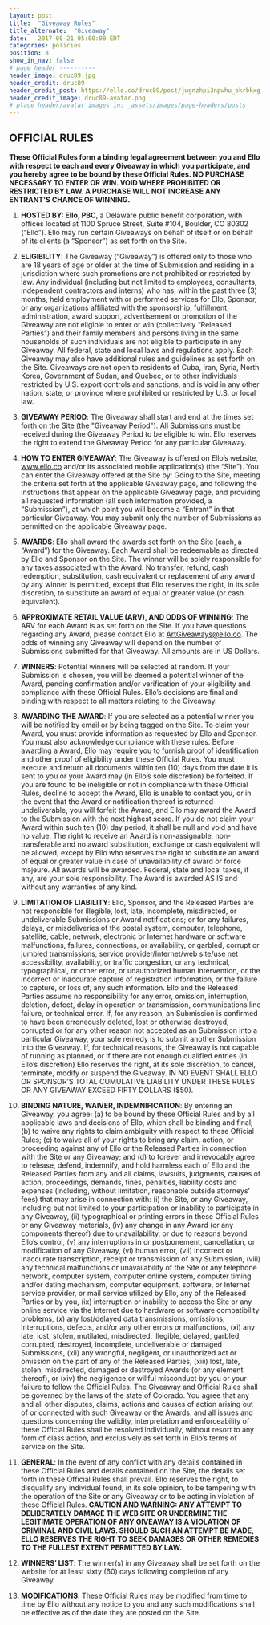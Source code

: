 ```yaml
---
layout: post
title:  "Giveaway Rules"
title_alternate:  "Giveaway"
date:   2017-08-21 05:00:00 EDT
categories: policies
position: 8
show_in_nav: false
# page header ----------
header_image: druc89.jpg
header_credit: druc89
header_credit_post: https://ello.co/druc89/post/jwgnzhpi3npwhu_okrbkxg
header_credit_image: druc89-avatar.png
# place header/avatar images in: _assets/images/page-headers/posts
---
```



## OFFICIAL RULES

**These Official Rules form a binding legal agreement between you and Ello with respect to each and every Giveaway in which you participate, and you hereby agree to be bound by these Official Rules. NO PURCHASE NECESSARY TO ENTER OR WIN. VOID WHERE PROHIBITED OR RESTRICTED BY LAW. A PURCHASE WILL NOT INCREASE ANY ENTRANT'S CHANCE OF WINNING.**

1. **HOSTED BY:  Ello, PBC**, a Delaware public benefit corporation, with offices located at 1100 Spruce Street, Suite #104, Boulder, CO 80302 (“Ello”).  Ello may run certain Giveaways on behalf of itself or on behalf of its clients (a “Sponsor”) as set forth on the Site.

1. **ELIGIBILITY**:  The Giveaway (“Giveaway”) is offered only to those who are 18 years of age or older at the time of Submission and residing in a jurisdiction where such promotions are not prohibited or restricted by law. Any individual (including but not limited to employees, consultants, independent contractors and interns) who has, within the past three (3) months, held employment with or performed services for Ello, Sponsor, or any organizations affiliated with the sponsorship, fulfillment, administration, award support, advertisement or promotion of the Giveaway are not eligible to enter or win (collectively “Released Parties”) and their family members and persons living in the same households of such individuals are not eligible to participate in any Giveaway. All federal, state and local laws and regulations apply. Each Giveaway may also have additional rules and guidelines as set forth on the Site.  Giveaways are not open to residents of Cuba, Iran, Syria, North Korea, Government of Sudan, and Quebec, or to other individuals restricted by U.S. export controls and sanctions, and is void in any other nation, state, or province where prohibited or restricted by U.S. or local law.

1. **GIVEAWAY PERIOD**:  The Giveaway shall start and end at the times set forth on the Site (the "Giveaway Period").  All Submissions must be received during the Giveaway Period to be eligible to win. Ello reserves the right to extend the Giveaway Period for any particular Giveaway.

1. **HOW TO ENTER GIVEAWAY**: The Giveaway is offered on Ello’s website, www.ello.co and/or its associated mobile application(s) (the “Site”).  You can enter the Giveaway offered at the Site by:  Going to the Site, meeting the criteria set forth at the applicable Giveaway page, and following the instructions that appear on the applicable Giveaway page, and providing all requested information (all such information provided, a “Submission”), at which point you will become a “Entrant” in that particular Giveaway. You may submit only the number of Submissions as permitted on the applicable Giveaway page.

1. **AWARDS**: Ello shall award the awards set forth on the Site (each, a “Award”) for the Giveaway.  Each Award shall be redeemable as directed by Ello and Sponsor on the Site.  The winner will be solely responsible for any taxes associated with the Award.  No transfer, refund, cash redemption, substitution, cash equivalent or replacement of any award by any winner is permitted, except that Ello reserves the right, in its sole discretion, to substitute an award of equal or greater value (or cash equivalent).

1. **APPROXIMATE RETAIL VALUE (ARV), AND ODDS OF WINNING**:  The ARV for each Award is as set forth on the Site. If you have questions regarding any Award, please contact Ello at ArtGiveaways@ello.co. The odds of winning any Giveaway will depend on the number of Submissions submitted for that Giveaway.  All amounts are in US Dollars.

1. **WINNERS**:  Potential winners will be selected at random.  If your Submission is chosen, you will be deemed a potential winner of the Award, pending confirmation and/or verification of your eligibility and compliance with these Official Rules. Ello’s decisions are final and binding with respect to all matters relating to the Giveaway.

1. **AWARDING THE AWARD**: If you are selected as a potential winner you will be notified by email or by being tagged on the Site. To claim your Award, you must provide information as requested by Ello and Sponsor. You must also acknowledge compliance with these rules. Before awarding a Award, Ello may require you to furnish proof of identification and other proof of eligibility under these Official Rules. You must execute and return all documents within ten (10) days from the date it is sent to you or your Award may (in Ello’s sole discretion) be forfeited. If you are found to be ineligible or not in compliance with these Official Rules, decline to accept the Award, Ello is unable to contact you, or in the event that the Award or notification thereof is returned undeliverable, you will forfeit the Award, and Ello may award the Award to the Submission with the next highest score.  If you do not claim your Award within such ten (10) day period, it shall be null and void and have no value.  The right to receive an Award is non-assignable, non-transferable and no award substitution, exchange or cash equivalent will be allowed, except by Ello who reserves the right to substitute an award of equal or greater value in case of unavailability of award or force majeure. All awards will be awarded.  Federal, state and local taxes, if any, are your sole responsibility.  The Award is awarded AS IS and without any warranties of any kind.

1. **LIMITATION OF LIABILITY**:  Ello, Sponsor, and the Released Parties are not responsible for illegible, lost, late, incomplete, misdirected, or undeliverable Submissions or Award notifications; or for any failures, delays, or misdeliveries of the postal system, computer, telephone, satellite, cable, network, electronic or Internet hardware or software malfunctions, failures, connections, or availability, or garbled, corrupt or jumbled transmissions, service provider/Internet/web site/use net accessibility, availability, or traffic congestion, or any technical, typographical, or other error, or unauthorized human intervention, or the incorrect or inaccurate capture of registration information, or the failure to capture, or loss of, any such information.  Ello and the Released Parties assume no responsibility for any error, omission, interruption, deletion, defect, delay in operation or transmission, communications line failure, or technical error. If, for any reason, an Submission is confirmed to have been erroneously deleted, lost or otherwise destroyed, corrupted or for any other reason not accepted as an Submission into a particular Giveaway, your sole remedy is to submit another Submission into the Giveaway.  If, for technical reasons, the Giveaway is not capable of running as planned, or if there are not enough qualified entries (in Ello’s discretion) Ello reserves the right, at its sole discretion, to cancel, terminate, modify or suspend the Giveaway.  IN NO EVENT SHALL ELLO OR SPONSOR’S TOTAL CUMULATIVE LIABILITY UNDER THESE RULES OR ANY GIVEAWAY EXCEED FIFTY DOLLARS ($50).

1. **BINDING NATURE, WAIVER, INDEMNIFICATION**:  By entering an Giveaway, you agree: (a) to be bound by these Official Rules and by all applicable laws and decisions of Ello, which shall be binding and final; (b) to waive any rights to claim ambiguity with respect to these Official Rules; (c) to waive all of your rights to bring any claim, action, or proceeding against any of Ello or the Released Parties in connection with the Site or any Giveaway; and (d) to forever and irrevocably agree to release, defend, indemnify, and hold harmless each of Ello and the Released Parties from any and all claims, lawsuits, judgments, causes of action, proceedings, demands, fines, penalties, liability  costs and expenses (including, without limitation, reasonable outside attorneys’ fees) that may arise in connection with: (i) the Site, or any Giveaway, including but not limited to your participation or inability to participate in any Giveaway, (ii) typographical or printing errors in these Official Rules or any Giveaway materials, (iv) any change in any Award (or any components thereof) due to unavailability, or due to reasons beyond Ello’s control, (v) any interruptions in or postponement, cancellation, or modification of any Giveaway, (vi) human error, (vii) incorrect or inaccurate transcription, receipt or transmission of any Submission, (viii) any technical malfunctions or unavailability of the Site or any telephone network, computer system, computer online system, computer timing and/or dating mechanism, computer equipment, software, or Internet service provider, or mail service utilized by Ello, any of the Released Parties or by you, (ix) interruption or inability to access the Site or any online service via the Internet due to hardware or software compatibility problems, (x) any lost/delayed data transmissions, omissions, interruptions, defects, and/or any other errors or malfunctions, (xi) any late, lost, stolen, mutilated, misdirected, illegible, delayed, garbled, corrupted, destroyed, incomplete, undeliverable or damaged Submissions, (xii) any wrongful, negligent, or unauthorized act or omission on the part of any of the Released Parties, (xiii) lost, late, stolen, misdirected, damaged or destroyed Awards (or any element thereof), or (xiv) the negligence or willful misconduct by you or your failure to follow the Official Rules.  The Giveaway and Official Rules shall be governed by the laws of the state of Colorado. You agree that any and all other disputes, claims, actions and causes of action arising out of or connected with such Giveaway or the Awards, and all issues and questions concerning the validity, interpretation and enforceability of these Official Rules shall be resolved individually, without resort to any form of class action, and exclusively as set forth in Ello’s terms of service on the Site.

1. **GENERAL**:  In the event of any conflict with any details contained in these Official Rules and details contained on the Site, the details set forth in these Official Rules shall prevail.  Ello reserves the right, to disqualify any individual found, in its sole opinion, to be tampering with the operation of the Site or any Giveaway or to be acting in violation of these Official Rules.  **CAUTION AND WARNING: ANY ATTEMPT TO DELIBERATELY DAMAGE THE WEB SITE OR UNDERMINE THE LEGITIMATE OPERATION OF ANY GIVEAWAY IS A VIOLATION OF CRIMINAL AND CIVIL LAWS. SHOULD SUCH AN ATTEMPT BE MADE, ELLO RESERVES THE RIGHT TO SEEK DAMAGES OR OTHER REMEDIES TO THE FULLEST EXTENT PERMITTED BY LAW.**

1. **WINNERS’ LIST**:  The winner(s) in any Giveaway shall be set forth on the website for at least sixty (60) days following completion of any Giveaway.

1. **MODIFICATIONS**: These Official Rules may be modified from time to time by Ello without any notice to you and any such modifications shall be effective as of the date they are posted on the Site.
